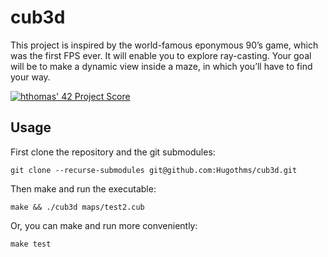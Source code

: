 # cub3d

This project is inspired by the world-famous eponymous 90’s game, which
was the first FPS ever. It will enable you to explore ray-casting. Your goal will be to
make a dynamic view inside a maze, in which you’ll have to find your way.

[![hthomas' 42 Project Score](https://badge42.herokuapp.com/api/project/hthomas/cub3d)](https://github.com/JaeSeoKim/badge42)

## Usage
First clone the repository and the git submodules:

    git clone --recurse-submodules git@github.com:Hugothms/cub3d.git
    
Then make and run the executable:

    make && ./cub3d maps/test2.cub
    
Or, you can make and run more conveniently:

    make test
